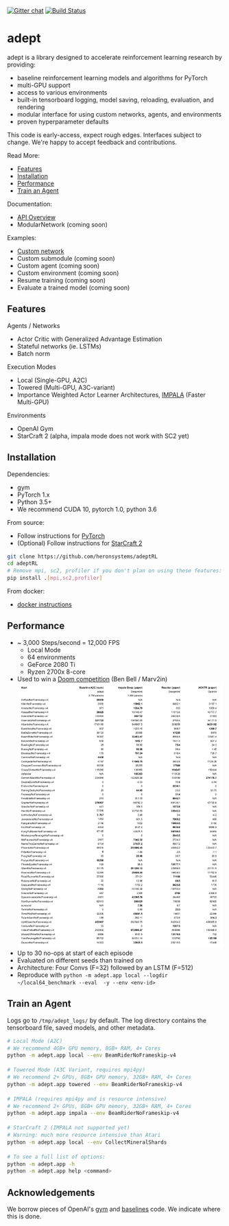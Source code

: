 [![Gitter chat](https://badges.gitter.im/adeptRL.png)](https://gitter.im/adeptRL/Lobby)
[![Build Status](http://ci.heronsystems.com:12345/buildStatus/icon?job=adeptRL/master)](http://ci.heronsystems.com:12345/job/adeptRL/job/master/)
# adept

adept is a library designed to accelerate reinforcement learning research by 
providing:
* baseline reinforcement learning models and algorithms for PyTorch
* multi-GPU support
* access to various environments
* built-in tensorboard logging, model saving, reloading, evaluation, and 
rendering
* modular interface for using custom networks, agents, and environments
* proven hyperparameter defaults

This code is early-access, expect rough edges. Interfaces subject to change. 
We're happy to accept feedback and contributions.

Read More:
* [Features](#features)
* [Installation](#installation)
* [Performance](#performance)
* [Train an Agent](#train-an-agent)

Documentation:
* [API Overview](./docs/api_overview.md)
* ModularNetwork (coming soon)

Examples:
* [Custom network](./examples/custom_network.py)
* Custom submodule (coming soon)
* Custom agent (coming soon)
* Custom environment (coming soon)
* Resume training (coming soon)
* Evaluate a trained model (coming soon)

## Features
Agents / Networks
* Actor Critic with Generalized Advantage Estimation
* Stateful networks (ie. LSTMs)
* Batch norm

Execution Modes
* Local (Single-GPU, A2C)
* Towered (Multi-GPU, A3C-variant)
* Importance Weighted Actor Learner Architectures, 
[IMPALA](https://arxiv.org/pdf/1802.01561.pdf) (Faster Multi-GPU)

Environments
* OpenAI Gym
* StarCraft 2 (alpha, impala mode does not work with SC2 yet)

## Installation
Dependencies:
* gym
* PyTorch 1.x
* Python 3.5+
* We recommend CUDA 10, pytorch 1.0, python 3.6

From source:
* Follow instructions for [PyTorch](https://pytorch.org/)
* (Optional) Follow instructions for 
[StarCraft 2](https://github.com/Blizzard/s2client-proto#downloads)
```bash
git clone https://github.com/heronsystems/adeptRL
cd adeptRL
# Remove mpi, sc2, profiler if you don't plan on using these features:
pip install .[mpi,sc2,profiler]
```

From docker:
* [docker instructions](./docker/)

## Performance
* ~ 3,000 Steps/second = 12,000 FPS
  * Local Mode
  * 64 environments
  * GeForce 2080 Ti
  * Ryzen 2700x 8-core
* Used to win a 
[Doom competition](http://vizdoom.cs.put.edu.pl/competition-cig-2018/competition-results) 
(Ben Bell / Marv2in)
![architecture](images/benchmark.png)
* Up to 30 no-ops at start of each episode
* Evaluated on different seeds than trained on
* Architecture: Four Convs (F=32) followed by an LSTM (F=512)
* Reproduce with `python -m adept.app local --logdir ~/local64_benchmark --eval 
-y --env <env-id>`

## Train an Agent
Logs go to `/tmp/adept_logs/` by default. The log directory contains the 
tensorboard file, saved models, and other metadata.

```bash
# Local Mode (A2C)
# We recommend 4GB+ GPU memory, 8GB+ RAM, 4+ Cores
python -m adept.app local --env BeamRiderNoFrameskip-v4

# Towered Mode (A3C Variant, requires mpi4py)
# We recommend 2+ GPUs, 8GB+ GPU memory, 32GB+ RAM, 4+ Cores
python -m adept.app towered --env BeamRiderNoFrameskip-v4

# IMPALA (requires mpi4py and is resource intensive)
# We recommend 2+ GPUs, 8GB+ GPU memory, 32GB+ RAM, 4+ Cores
python -m adept.app impala --env BeamRiderNoFrameskip-v4

# StarCraft 2 (IMPALA not supported yet)
# Warning: much more resource intensive than Atari
python -m adept.app local --env CollectMineralShards

# To see a full list of options:
python -m adept.app -h
python -m adept.app help <command>
```

## Acknowledgements
We borrow pieces of OpenAI's [gym](https://github.com/openai/gym) and 
[baselines](https://github.com/openai/baselines) code. We indicate where this
 is done.
